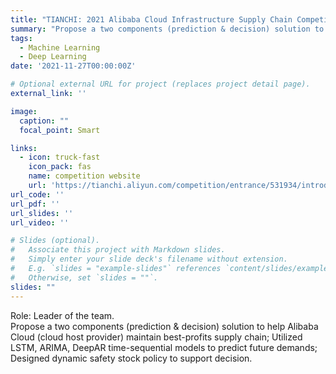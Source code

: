 ```yaml
---
title: "TIANCHI: 2021 Alibaba Cloud Infrastructure Supply Chain Competition."
summary: "Propose a two components (prediction & decision) solution to help Alibaba Cloud (cloud host provider) maintain best-profits supply chain; Utilized LSTM, ARIMA, DeepAR time-sequential models to predict future demands; Designed dynamic safety stock policy to support decision."
tags:
  - Machine Learning
  - Deep Learning
date: '2021-11-27T00:00:00Z'

# Optional external URL for project (replaces project detail page).
external_link: ''

image:
  caption: ""
  focal_point: Smart

links:
  - icon: truck-fast
    icon_pack: fas
    name: competition website
    url: 'https://tianchi.aliyun.com/competition/entrance/531934/introduction'
url_code: ''
url_pdf: ''
url_slides: ''
url_video: ''

# Slides (optional).
#   Associate this project with Markdown slides.
#   Simply enter your slide deck's filename without extension.
#   E.g. `slides = "example-slides"` references `content/slides/example-slides.md`.
#   Otherwise, set `slides = ""`.
slides: ""
---
```


Role: Leader of the team.  
Propose a two components (prediction & decision) solution to help Alibaba Cloud (cloud host provider) maintain best-profits supply chain; Utilized LSTM, ARIMA, DeepAR time-sequential models to predict future demands; Designed dynamic safety stock policy to support decision.
